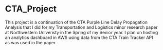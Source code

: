 # CTA_Project

This project is a continuation of the CTA Purple Line Delay Propagation Analysis that I did for my Transportation and Logistics minor research paper at Northwestern Univeristy in the Spring of my Senior year. I plan on hosting an analytics dashboard in AWS using data from the CTA Train Tracker API as was used in the paper.
